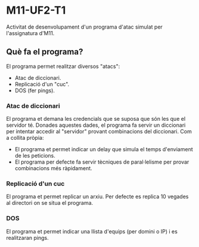 # M11-UF2-T1
Activitat de desenvolupament d'un programa d'atac simulat per l'assignatura d'M11.

## Què fa el programa?
El programa permet realitzar diversos "atacs":
- Atac de diccionari.
- Replicació d'un "cuc".
- DOS (fer pings).

### Atac de diccionari
El programa et demana les credencials que se suposa que són les que el servidor té.
Donades aquestes dades, el programa fa servir un diccionari per intentar accedir al "servidor" provant combinacions del diccionari.
Com a collita pròpia:
- El programa et permet indicar un delay que simula el temps d'enviament de les peticions.
- El programa per defecte fa servir tècniques de paral·lelisme per provar combinacions més ràpidament.

### Replicació d'un cuc
El programa et permet replicar un arxiu. Per defecte es replica 10 vegades al directori on se situa el programa.

### DOS
El programa et permet indicar una llista d'equips (per domini o IP) i es realitzaran pings.
